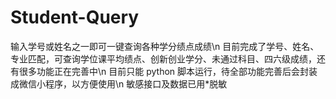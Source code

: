 # Student-Query
输入学号或姓名之一即可一键查询各种学分绩点成绩\n
目前完成了学号、姓名、专业匹配，可查询学位课平均绩点、创新创业学分、未通过科目、四六级成绩，还有很多功能正在完善中\n
目前只能 python 脚本运行，待全部功能完善后会封装成微信小程序，以方便使用\n
敏感接口及数据已用\*脱敏
